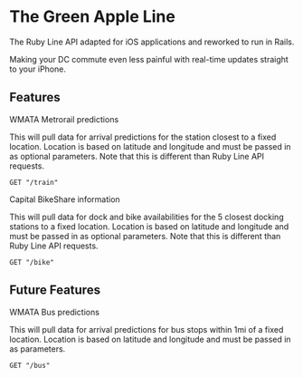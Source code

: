 # The Green Apple Line
The Ruby Line API adapted for iOS applications and reworked to run in Rails.

Making your DC commute even less painful with real-time updates straight to your iPhone.

## Features
WMATA Metrorail predictions

This will pull data for arrival predictions for the station closest to a fixed location. Location is based on latitude and longitude and must be passed in as optional parameters. Note that this is different than Ruby Line API requests.

```GET "/train"```

Capital BikeShare information

This will pull data for dock and bike availabilities for the 5 closest docking stations to a fixed location. Location is based on latitude and longitude and must be passed in as optional parameters. Note that this is different than Ruby Line API requests.

```GET "/bike"```

## Future Features
WMATA Bus predictions

This will pull data for arrival predictions for bus stops within 1mi of a fixed location. Location is based on latitude and longitude and must be passed in as parameters.

```GET "/bus"```


